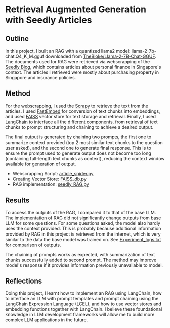 # Retrieval Augmented Generation with Seedly Articles

## Outline
In this project, I built an RAG with a quantized llama2 model: llama-2-7b-chat.Q4_K_M.gguf downloaded from [TheBloke/Llama-2-7B-Chat-GGUF](https://huggingface.co/TheBloke/Llama-2-7B-Chat-GGUF/tree/main). The documents used for RAG were retrieved via webscrapping of the [Seedly Blog](https://blog.seedly.sg), which contains articles about personal finance in Singapore's context. The articles I retrieved were mostly about purchasing property in Singapore and insurance policies. 

## Method
For the webscrapping, I used the [Scrapy](https://scrapy.org) to retrieve the text from the articles. I used [FastEmbed](https://github.com/qdrant/fastembed) for conversion of text chunks into embeddings, and used [FAISS](https://github.com/facebookresearch/faiss) vector store for text storage and retrieval. Finally, I used [LangChain](https://www.langchain.com) to interface all the different components, from retrieval of text chunks to prompt structuring and chaining to achieve a desired output.

The final output is generated by chaining two prompts, the first one to summarize context provided (top 2 most similar text chunks to the question user asked), and the second one to generate final response. This is to ensure the prompt used to generate output does not become too long (containing full-length text chunks as context), reducing the context window available for generation of output.

- Webscrapping Script: [article_spider.py](https://github.com/RoydonTay/Seedly_Articles_RAG/blob/main/seedly_scrape/spiders/article_spider.py)
- Creating Vector Store: [FAISS_db.py](https://github.com/RoydonTay/Seedly_Articles_RAG/blob/main/FAISS_db.py)
- RAG implementation: [seedly_RAG.py](https://github.com/RoydonTay/Seedly_Articles_RAG/blob/main/seedly_RAG.py)

## Results
To access the outputs of the RAG, I compared it to that of the base LLM. The implementation of RAG did not significantly change outputs from base LLM for some questions. For some questions asked, the model also hardly uses the context provided. This is probably because additional information provided by RAG in this project is retrieved from the internet, which is very similar to the data the base model was trained on. See [Experiment_logs.txt](https://github.com/RoydonTay/Seedly_Articles_RAG/blob/main/Experiment_logs.txt) for comparison of outputs.

The chaining of prompts works as expected, with summarization of text chunks successfully added to second prompt. The method may improve model's response if it provides information previously unavailable to model.

## Reflections
Doing this project, I learnt how to implement an RAG using LangChain, how to interface an LLM with prompt templates and prompt chaining using the LangChain Expression Language (LCEL), and how to use vector stores and embedding functions together with LangChain. I believe these foundational knowledge in LLM development frameworks will allow me to build more complex LLM applications in the future.
